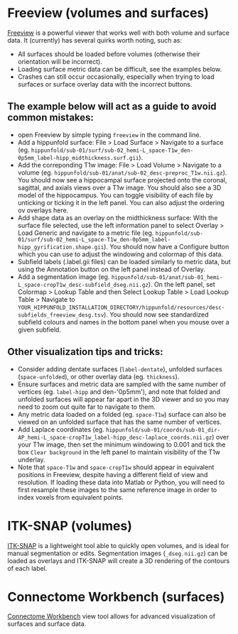 # Freeview (volumes and surfaces)

[Freeview](https://surfer.nmr.mgh.harvard.edu/fswiki/FreeviewGuide/FreeviewGeneralUsage) is a powerful viewer that works well with both volume and surface data. It (currently) has several quirks worth noting, such as:
- All surfaces should be loaded before volumes (otherwise their orientation will be incorrect).
- Loading surface metric data can be difficult, see the examples below.
- Crashes can still occur occasionally, especially when trying to load surfaces or surface overlay data with the incorrect buttons.

## The example below will act as a guide to avoid common mistakes:
- open Freeview by simple typing `freeview` in the command line.
- Add a hippunfold surface:
  File > Load Surface > Navigate to a surface (eg. `hippunfold/sub-01/surf/sub-02_hemi-L_space-T1w_den-0p5mm_label-hipp_midthickness.surf.gii`).
- Add the correponding T1w image:
  File > Load Volume > Navigate to a volume (eg. `hippunfold/sub-01/anat/sub-02_desc-preproc_T1w.nii.gz`).
You should now see a hippocampal surface projected onto the coronal, sagittal, and axials views over a T1w image. You should also see a 3D model of the hippocampus. You can toggle visibility of each file by unticking or ticking it in the left panel. You can also adjust the ordering ov overlays here. 
- Add shape data as an overlay on the midthickness surface:
  With the surface file selected, use the left information panel to select Overlay > Load Generic and navigate to a metric file (eg. `hippunfold/sub-01/surf/sub-02_hemi-L_space-T1w_den-0p5mm_label-hipp_gyrification.shape.gii`).
You should now have a Configure button which you can use to adjust the windowing and colormap of this data.
- Subfield labels (.label.gii files) can be loaded similarly to metric data, but using the Annotation button on the left panel instead of Overlay.
- Add a segmentation image (eg. `hippunfold/sub-01/anat/sub-01_hemi-L_space-cropT1w_desc-subfield_dseg.nii.gz`). On the left panel, set Colormap > Lookup Table and then Select Lookup Table > Load Lookup Table > Navigate to `YOUR_HIPPUNFOLD_INSTALLATION_DIRECTORY/hippunfold/resources/desc-subfields_freeview_desg.tsv`). 
You should now see standardized subfield colours and names in the bottom panel when you mouse over a given subfield. 

## Other visualization tips and tricks:
- Consider adding dentate surfaces (`label-dentate`), unfolded surfaces (`space-unfolded`), or other overlay data (eg. `thickness`).
- Ensure surfaces and metric data are sampled with the same number of vertices (eg. `label-hipp` and den-'0p5mm'), and note that folded and unfolded surfaces will appear far apart in the 3D viewer and so you may need to zoom out quite far to navigate to them.
- Any metric data loaded on a folded (eg. `space-T1w`) surface can also be viewed on an unfolded surface that has the same number of vertices.
- Add Laplace coordinates (eg. `hippunfold/sub-01/coords/sub-01_dir-AP_hemi-L_space-cropT1w_label-hipp_desc-laplace_coords.nii.gz`) over your T1w image, then set the minimum windowing to 0.001 and tick the box `Clear background` in the left panel to maintain visibility of the T1w underlay.
- Note that `space-T1w` and `space-cropT1w` should appear in equivalent positions in Freeview, despite having a different field of view and resolution. If loading these data into Matlab or Python, you will need to first resample these images to the same reference image in order to index voxels from equivalent points. 

# ITK-SNAP (volumes)

[ITK-SNAP](http://www.itksnap.org/pmwiki/pmwiki.php) is a lightweight tool able to quickly open volumes, and is ideal for manual segmentation or edits. Segmentation images (`_dseg.nii.gz`) can be loaded as overlays and ITK-SNAP will create a 3D rendering of the contours of each label.

# Connectome Workbench (surfaces)

[Connectome Workbench](https://www.humanconnectome.org/software/connectome-workbench) view tool allows for advanced visualization of surfaces and surface data.
